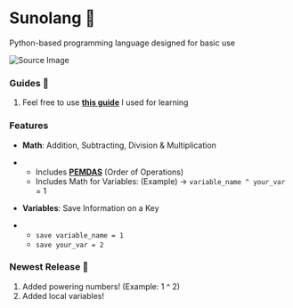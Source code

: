 # Sunolang 🐍
Python-based programming language designed for basic use

![Source Image](https://github.com/user-attachments/assets/089c2125-6608-4ec8-8209-036abc09d3a8)

### Guides 📖
1. Feel free to use **[this guide](https://www.youtube.com/watch?v=Eythq9848Fg&list=PLZQftyCk7_SdoVexSmwy_tBgs7P0b97yD)** I used for learning

### Features
* **Math**: Addition, Subtracting, Division & Multiplication
* * Includes **[PEMDAS](https://en.wikipedia.org/wiki/Order_of_operations)** (Order of Operations)
  * Includes Math for Variables: (Example) -> `variable_name ^ your_var` = 1

* **Variables**: Save Information on a Key
* * `save variable_name = 1`
  * `save your_var = 2`
 
### Newest Release 📃
1. Added powering numbers! (Example: 1 ^ 2)
2. Added local variables!
